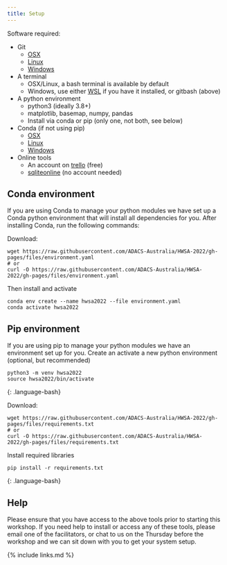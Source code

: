 ```yaml
---
title: Setup
---
```


Software required:
- Git
    - [OSX](https://git-scm.com/download/mac)
    - [Linux](https://git-scm.com/download/linux)
    - [Windows](https://git-scm.com/download/win)
- A terminal
  - OSX/Linux, a bash terminal is available by default
  - Windows, use either [WSL](https://docs.microsoft.com/en-us/windows/wsl/) if you have it installed, or gitbash (above)
- A python environment
  - python3 (ideally 3.8+)
  - matplotlib, basemap, numpy, pandas
  - Install via conda or pip (only one, not both, see below)
- Conda (if not using pip)
    - [OSX](https://docs.conda.io/projects/conda/en/latest/user-guide/install/macos.html)
    - [Linux](https://docs.conda.io/projects/conda/en/latest/user-guide/install/linux.html)
    - [Windows](https://docs.conda.io/projects/conda/en/latest/user-guide/install/windows.html)
- Online tools
  - An account on [trello](https://trello.com/en) (free)
  - [sqliteonline](https://sqliteonline.com/) (no account needed)


## Conda environment
If you are using Conda to manage your python modules we have set up a Conda python environment that will install all dependencies for you.
After installing Conda, run the following commands:

Download:
```
wget https://raw.githubusercontent.com/ADACS-Australia/HWSA-2022/gh-pages/files/environment.yaml
# or
curl -O https://raw.githubusercontent.com/ADACS-Australia/HWSA-2022/gh-pages/files/environment.yaml
```
Then install and activate
```
conda env create --name hwsa2022 --file environment.yaml
conda activate hwsa2022
```

## Pip environment
If you are using pip to manage your python modules we have an environment set up for you.
Create an activate a new python environment (optional, but recommended)
~~~
python3 -m venv hwsa2022
source hwsa2022/bin/activate
~~~
{: .language-bash}

Download:
```
wget https://raw.githubusercontent.com/ADACS-Australia/HWSA-2022/gh-pages/files/requirements.txt
# or
curl -O https://raw.githubusercontent.com/ADACS-Australia/HWSA-2022/gh-pages/files/requirements.txt
```

Install required libraries
~~~
pip install -r requirements.txt
~~~
{: .language-bash}

## Help
Please ensure that you have access to the above tools prior to starting this workshop.
If you need help to install or access any of these tools, please email one of the facilitators, or chat to us on the Thursday before the workshop and we can sit down with you to get your system setup.

{% include links.md %}
